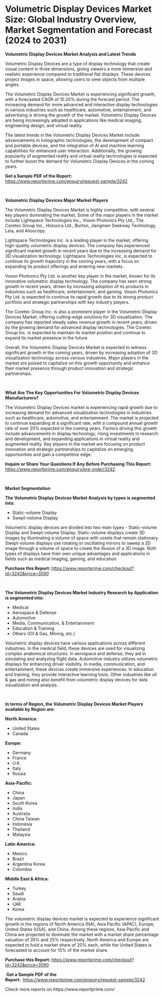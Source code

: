 <p><h1>Volumetric Display Devices Market Size: Global Industry Overview, Market Segmentation and Forecast (2024 to 2031)</h1></p><p><strong>Volumetric Display Devices Market Analysis and Latest Trends</strong></p>
<p><p>Volumetric Display Devices are a type of display technology that create visual content in three dimensions, giving viewers a more immersive and realistic experience compared to traditional flat displays. These devices project images in space, allowing users to view objects from multiple angles.</p><p>The Volumetric Display Devices Market is experiencing significant growth, with a forecasted CAGR of 10.20% during the forecast period. The increasing demand for more advanced and interactive display technologies in various industries such as healthcare, automotive, entertainment, and advertising is driving the growth of the market. Volumetric Display Devices are being increasingly adopted in applications like medical imaging, engineering design, and virtual reality.</p><p>The latest trends in the Volumetric Display Devices Market include advancements in holographic technologies, the development of compact and portable devices, and the integration of AI and machine learning capabilities for enhanced user interaction. Additionally, the growing popularity of augmented reality and virtual reality technologies is expected to further boost the demand for Volumetric Display Devices in the coming years.</p></p>
<p><strong>Get a Sample PDF of the Report:&nbsp;</strong> <a href="https://www.reportprime.com/enquiry/request-sample/3242">https://www.reportprime.com/enquiry/request-sample/3242</a></p>
<p>&nbsp;</p>
<p><strong>Volumetric Display Devices Major Market Players</strong></p>
<p><p>The Volumetric Display Devices Market is highly competitive, with several key players dominating the market. Some of the major players in the market include Lightspace Technologies Inc., Voxon Photonics Pty Ltd., The Coretec Group Inc., Holoxica Ltd., Burton, Jiangmen Seekway Technology, Leia, and Alioscopy.</p><p>Lightspace Technologies Inc. is a leading player in the market, offering high-quality volumetric display devices. The company has experienced significant market growth in recent years due to the increasing demand for 3D visualization technology. Lightspace Technologies Inc. is expected to continue its growth trajectory in the coming years, with a focus on expanding its product offerings and entering new markets.</p><p>Voxon Photonics Pty Ltd. is another key player in the market, known for its innovative volumetric display technology. The company has seen strong growth in recent years, driven by increasing adoption of its products in industries such as healthcare, entertainment, and gaming. Voxon Photonics Pty Ltd. is expected to continue its rapid growth due to its strong product portfolio and strategic partnerships with key industry players.</p><p>The Coretec Group Inc. is also a prominent player in the Volumetric Display Devices Market, offering cutting-edge solutions for 3D visualization. The company has reported steady sales revenue growth in recent years, driven by the growing demand for advanced display technologies. The Coretec Group Inc. is expected to maintain its market position and continue to expand its market presence in the future.</p><p>Overall, the Volumetric Display Devices Market is expected to witness significant growth in the coming years, driven by increasing adoption of 3D visualization technology across various industries. Major players in the market are poised to capitalize on this growth opportunity and enhance their market presence through product innovation and strategic partnerships.</p></p>
<p>&nbsp;</p>
<p><strong>What Are The Key Opportunities For Volumetric Display Devices Manufacturers?</strong></p>
<p><p>The Volumetric Display Devices market is experiencing rapid growth due to increasing demand for advanced visualization technologies in industries such as healthcare, automotive, and entertainment. The market is projected to continue expanding at a significant rate, with a compound annual growth rate of over 20% expected in the coming years. Factors driving this growth include advancements in display technology, rising investments in research and development, and expanding applications in virtual reality and augmented reality. Key players in the market are focusing on product innovation and strategic partnerships to capitalize on emerging opportunities and gain a competitive edge.</p></p>
<p><strong>Inquire or Share Your Questions If Any Before Purchasing This Report:</strong> <a href="https://www.reportprime.com/enquiry/pre-order/3242">https://www.reportprime.com/enquiry/pre-order/3242</a></p>
<p>&nbsp;</p>
<p><strong>Market Segmentation</strong></p>
<p><strong>The Volumetric Display Devices Market Analysis by types is segmented into:</strong></p>
<p><ul><li>Static-volume Display</li><li>Swept-volume Display</li></ul></p>
<p><p>Volumetric display devices are divided into two main types - Static-volume Display and Swept-volume Display. Static-volume displays create 3D images by illuminating a volume of space with voxels that remain stationary. Swept-volume displays use rotating or oscillating mirrors to sweep a 2D image through a volume of space to create the illusion of a 3D image. Both types of displays have their own unique advantages and applications in fields such as medical imaging, gaming, and education.</p></p>
<p><strong>Purchase this Report:&nbsp;</strong><a href="https://www.reportprime.com/checkout?id=3242&price=3590">https://www.reportprime.com/checkout?id=3242&price=3590</a></p>
<p>&nbsp;</p>
<p><strong>The Volumetric Display Devices Market Industry Research by Application is segmented into:</strong></p>
<p><ul><li>Medical</li><li>Aerospace & Defense</li><li>Automotive</li><li>Media, Communication, & Entertainment</li><li>Education & Training</li><li>Others (Oil & Gas, Mining, etc.)</li></ul></p>
<p><p>Volumetric display devices have various applications across different industries. In the medical field, these devices are used for visualizing complex anatomical structures. In aerospace and defense, they aid in simulating and analyzing flight data. Automotive industry utilizes volumetric displays for enhancing driver visibility. In media, communication, and entertainment, these devices create immersive experiences. In education and training, they provide interactive learning tools. Other industries like oil & gas and mining also benefit from volumetric display devices for data visualization and analysis.</p></p>
<p>&nbsp;</p>
<p><strong>In terms of Region, the Volumetric Display Devices Market Players available by Region are:</strong></p>
<p>
    <p> <strong> North America: </strong>
        <ul>
            <li>United States</li>
            <li>Canada</li>
        </ul>
        </p> 
    <p> <strong> Europe: </strong>
        <ul>
            <li>Germany</li>
            <li>France</li>
            <li>U.K.</li>
            <li>Italy</li>
            <li>Russia</li>
        </ul>
        </p> 
    <p> <strong> Asia-Pacific: </strong>
        <ul>
            <li>China</li>
            <li>Japan</li>
            <li>South Korea</li>
            <li>India</li>
            <li>Australia</li>
            <li>China Taiwan</li>
            <li>Indonesia</li>
            <li>Thailand</li>
            <li>Malaysia</li>
        </ul>
        </p> 
    <p> <strong> Latin America: </strong>
        <ul>
            <li>Mexico</li>
            <li>Brazil</li>
            <li>Argentina Korea</li>
            <li>Colombia</li>
        </ul>
        </p> 
    <p> <strong> Middle East & Africa: </strong>
        <ul>
            <li>Turkey</li>
            <li>Saudi</li>
            <li>Arabia</li>
            <li>UAE</li>
            <li>Korea</li>
        </ul>
    </p>
    </p>
<p><p>The volumetric display devices market is expected to experience significant growth in the regions of North America (NA), Asia Pacific (APAC), Europe, United States (USA), and China. Among these regions, Asia Pacific and China are projected to dominate the market with a market share percentage valuation of 35% and 25% respectively. North America and Europe are expected to hold a market share of 20% each, while the United States is forecasted to account for 15% of the market share.</p></p>
<p><strong>Purchase this Report: </strong><a href="https://www.reportprime.com/checkout?id=3242&price=3590">https://www.reportprime.com/checkout?id=3242&price=3590</a></p>
<p>&nbsp;<strong>Get a Sample PDF of the Report:&nbsp;&nbsp;</strong><a href="https://www.reportprime.com/enquiry/request-sample/3242">https://www.reportprime.com/enquiry/request-sample/3242</a></p>
<p><strong></strong></p>
<p>Check more reports on https://www.reportprime.com/</p>